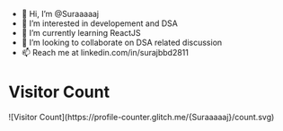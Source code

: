 - 👋 Hi, I’m @Suraaaaaj
- 👀 I’m interested in developement and DSA
- 🌱 I’m currently learning ReactJS
- 💞️ I’m looking to collaborate on DSA related discussion
- 📫 Reach me at linkedin.com/in/surajbbd2811

<h1> Visitor Count </h1>
![Visitor Count](https://profile-counter.glitch.me/{Suraaaaaj}/count.svg)

<!---
Suraaaaaj/Suraaaaaj is a ✨ special ✨ repository because its `README.md` (this file) appears on your GitHub profile.
You can click the Preview link to take a look at your changes.
--->
